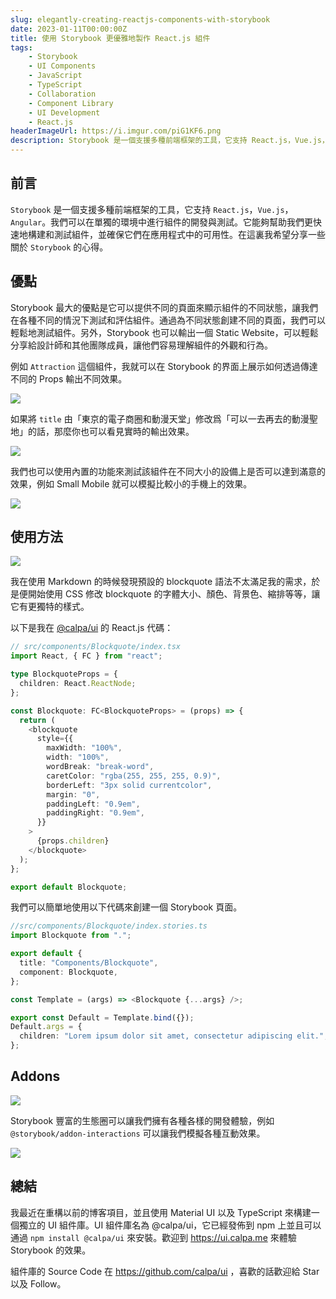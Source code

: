 ```yaml
---
slug: elegantly-creating-reactjs-components-with-storybook
date: 2023-01-11T00:00:00Z
title: 使用 Storybook 更優雅地製作 React.js 組件
tags:
    - Storybook
    - UI Components
    - JavaScript
    - TypeScript
    - Collaboration
    - Component Library
    - UI Development
    - React.js
headerImageUrl: https://i.imgur.com/piG1KF6.png
description: Storybook 是一個支援多種前端框架的工具，它支持 React.js，Vue.js，Angular。我們可以在單獨的環境中進行組件的開發與測試。它能夠幫助我們更快速地構建和測試組件，並確保它們在應用程式中的可用性。在這裏我希望分享一些關於 Storybook 的心得。
---
```


## 前言

`Storybook` 是一個支援多種前端框架的工具，它支持 `React.js`，`Vue.js`，`Angular`。我們可以在單獨的環境中進行組件的開發與測試。它能夠幫助我們更快速地構建和測試組件，並確保它們在應用程式中的可用性。在這裏我希望分享一些關於 `Storybook` 的心得。

## 優點

Storybook 最大的優點是它可以提供不同的頁面來顯示組件的不同狀態，讓我們在各種不同的情況下測試和評估組件。通過為不同狀態創建不同的頁面，我們可以輕鬆地測試組件。另外，Storybook 也可以輸出一個 Static Website，可以輕鬆分享給設計師和其他團隊成員，讓他們容易理解組件的外觀和行為。

例如 `Attraction` 這個組件，我就可以在 Storybook 的界面上展示如何透過傳達不同的 Props 輸出不同效果。

![](https://i.imgur.com/J4jbkri.png)

如果將 `title` 由「東京的電子商圈和動漫天堂」修改爲「可以一去再去的動漫聖地」的話，那麼你也可以看見實時的輸出效果。

![](https://i.imgur.com/zFrL5jJ.png)

我們也可以使用內置的功能來測試該組件在不同大小的設備上是否可以達到滿意的效果，例如 Small Mobile 就可以模擬比較小的手機上的效果。

![](https://i.imgur.com/dR3k1Mt.png)

## 使用方法

![](https://i.imgur.com/stynbVS.png)

我在使用 Markdown 的時候發現預設的 blockquote 語法不太滿足我的需求，於是便開始使用 CSS 修改 blockquote 的字體大小、顏色、背景色、縮排等等，讓它有更獨特的樣式。

以下是我在 [@calpa/ui](https://github.com/calpa/ui) 的 React.js 代碼：

```ts
// src/components/Blockquote/index.tsx
import React, { FC } from "react";

type BlockquoteProps = {
  children: React.ReactNode;
};

const Blockquote: FC<BlockquoteProps> = (props) => {
  return (
    <blockquote
      style={{
        maxWidth: "100%",
        width: "100%",
        wordBreak: "break-word",
        caretColor: "rgba(255, 255, 255, 0.9)",
        borderLeft: "3px solid currentcolor",
        margin: "0",
        paddingLeft: "0.9em",
        paddingRight: "0.9em",
      }}
    >
      {props.children}
    </blockquote>
  );
};

export default Blockquote;
```

我們可以簡單地使用以下代碼來創建一個 Storybook 頁面。

```ts
//src/components/Blockquote/index.stories.ts
import Blockquote from ".";

export default {
  title: "Components/Blockquote",
  component: Blockquote,
};

const Template = (args) => <Blockquote {...args} />;

export const Default = Template.bind({});
Default.args = {
  children: "Lorem ipsum dolor sit amet, consectetur adipiscing elit.",
};
```

## Addons

![](https://i.imgur.com/PLGyTBA.png)

Storybook 豐富的生態圈可以讓我們擁有各種各樣的開發體驗，例如 `@storybook/addon-interactions` 可以讓我們模擬各種互動效果。

![](https://i.imgur.com/gacJKMI.png)

## 總結

我最近在重構以前的博客項目，並且使用 Material UI 以及 TypeScript 來構建一個獨立的 UI 組件庫。UI 組件庫名為 @calpa/ui，它已經發佈到 npm 上並且可以通過 `npm install @calpa/ui` 來安裝。歡迎到 https://ui.calpa.me 來體驗 Storybook 的效果。

組件庫的 Source Code 在 https://github.com/calpa/ui ，喜歡的話歡迎給 Star 以及 Follow。